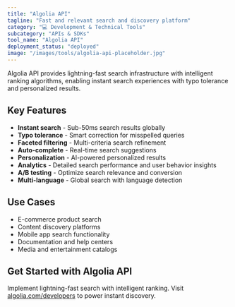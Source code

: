 ```yaml
---
title: "Algolia API"
tagline: "Fast and relevant search and discovery platform"
category: "💻 Development & Technical Tools"
subcategory: "APIs & SDKs"
tool_name: "Algolia API"
deployment_status: "deployed"
image: "/images/tools/algolia-api-placeholder.jpg"
---
```

Algolia API provides lightning-fast search infrastructure with intelligent ranking algorithms, enabling instant search experiences with typo tolerance and personalized results.

## Key Features

- **Instant search** - Sub-50ms search results globally
- **Typo tolerance** - Smart correction for misspelled queries
- **Faceted filtering** - Multi-criteria search refinement
- **Auto-complete** - Real-time search suggestions
- **Personalization** - AI-powered personalized results
- **Analytics** - Detailed search performance and user behavior insights
- **A/B testing** - Optimize search relevance and conversion
- **Multi-language** - Global search with language detection

## Use Cases

- E-commerce product search
- Content discovery platforms
- Mobile app search functionality
- Documentation and help centers
- Media and entertainment catalogs

## Get Started with Algolia API

Implement lightning-fast search with intelligent ranking. Visit [algolia.com/developers](https://www.algolia.com/developers) to power instant discovery.